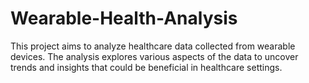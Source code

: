# Wearable-Health-Analysis
This project aims to analyze healthcare data collected from wearable devices. The analysis explores various aspects of the data to uncover trends and insights that could be beneficial in healthcare settings.
